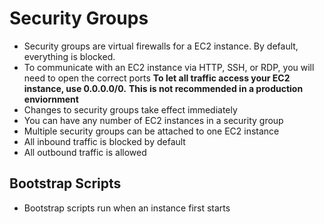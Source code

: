 # Security Groups

- Security groups are virtual firewalls for a EC2 instance. By default, everything is blocked.
- To communicate with an EC2 instance via HTTP, SSH, or RDP, you will need to open the correct ports
  **To let all traffic access your EC2 instance, use 0.0.0.0/0.** **This is not recommended in a production enviornment**
- Changes to security groups take effect immediately
- You can have any number of EC2 instances in a security group
- Multiple security groups can be attached to one EC2 instance
- All inbound traffic is blocked by default
- All outbound traffic is allowed

## Bootstrap Scripts

- Bootstrap scripts run when an instance first starts
